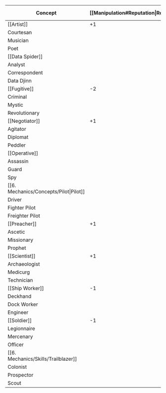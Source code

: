 | Concept                         | [[Manipulation#Reputation\|Rep]] | Key Attr     | Dexterity | Infiltration | Ranged | Force | Melee | Manipulate | Observe | Survival | Pilot | Command | Culture | Mystic | Data Djinn | Medicurgy | Science | Tech | 
| ------------------------------- | -------------------------------- | ------------ | --------- | ------------ | ------ | ----- | ----- | ---------- | ------- | -------- | ----- | ------- | ------- | ------ | ---------- | --------- | ------- | ---- |
| [[Artist]]                      | +1                               | [[Empathy]]  |           |              |        |       |       |            |         |          |       |         |         |        |            |           |         |      |
| Courtesan                       |                                  |              | X         |              |        |       |       | X          | X       |          |       |         | X       |        |            |           |         |      |
| Musician                        |                                  |              |           | X            |        |       |       | X          | X       |          |       |         | X       |        |            |           |         |      |
| Poet                            |                                  |              | X         | X            |        |       |       | X          |         |          |       |         | X       |        |            |           |         |      |
| [[Data Spider]]                 |                                  | [[Wits]]     |           |              |        |       |       |            |         |          |       |         |         |        |            |           |         |      |
| Analyst                         |                                  |              |           |              |        |       |       | X          |         |          |       |         | X       |        |            | X         | X       |      |
| Correspondent                   |                                  |              |           | X            |        |       |       | X          | X       |          |       |         | X       |        |            |           |         |      |
| Data Djinn                      |                                  |              |           |              |        |       |       | X          | X       |          |       |         |         |        | X          |           | X       |      |
| [[Fugitive]]                    | -2                               | [[Empathy]]  |           |              |        |       |       |            |         |          |       |         |         |        |            |           |         |      |
| Criminal                        |                                  |              | X         | X            |        | X     | X     |            |         |          |       |         |         |        |            |           |         |      |
| Mystic                          |                                  |              | X         | X            |        |       |       | X          |         |          |       |         |         | X      |            |           |         |      |
| Revolutionary                   |                                  |              | X         |              | X      |       |       |            | X       | X        |       |         |         |        |            |           |         |      |
| [[Negotiator]]                  | +1                               | [[Empathy]]  |           |              |        |       |       |            |         |          |       |         |         |        |            |           |         |      |
| Agitator                        |                                  |              |           |              |        | X     |       | X          |         |          |       |         | X       |        | X          |           |         |      |
| Diplomat                        |                                  |              |           |              |        |       | X     | X          |         |          |       | X       | X       |        |            |           |         |      |
| Peddler                         |                                  |              |           |              |        |       |       | X          | X       |          | X     |         | X       |        |            |           |         |      |
| [[Operative]]                   |                                  | [[Agility]]  |           |              |        |       |       |            |         |          |       |         |         |        |            |           |         |      |
| Assassin                        |                                  |              | X         | X            | X      |       | X     |            |         |          |       |         |         |        |            |           |         |      |
| Guard                           |                                  |              |           |              | X      | X     | X     |            | X       |          |       |         |         |        |            |           |         |      |
| Spy                             |                                  |              |           | X            | X      |       |       | X          |         |          |       |         |         |        | X          |           |         |      |
| [[6. Mechanics/Concepts/Pilot\|Pilot]] |                                  | [[Agility]]  |           |              |        |       |       |            |         |          |       |         |         |        |            |           |         |      |
| Driver                          |                                  |              |           |              | X      | X     |       |            |         | X        | X     |         |         |        |            |           |         |      |
| Fighter Pilot                   |                                  |              |           |              |        | X     |       |            |         |          | X     |         |         |        | X          |           |         | X    |
| Freighter Pilot                 |                                  |              |           |              |        | X     |       |            |         |          | X     |         |         |        | X          |           |         | X    |
| [[Preacher]]                    | +1                               | [[Empathy]]  |           |              |        |       |       |            |         |          |       |         |         |        |            |           |         |      |
| Ascetic                         |                                  |              | X         |              |        | X     |       |            |         |          |       |         | X       |        |            |           | X       |      |
| Missionary                      |                                  |              | X         |              |        |       |       | X          |         | X        |       |         | X       |        |            |           |         |      |
| Prophet                         |                                  |              |           |              |        | X     |       | X          | X       |          |       |         | X       |        |            |           |         |      |
| [[Scientist]]                   | +1                               | [[Wits]]     |           |              |        |       |       |            |         |          |       |         |         |        |            |           |         |      |
| Archaeologist                   |                                  |              |           |              |        |       |       |            | X       | X        |       |         | X       |        |            |           | X       |      |
| Medicurg                        |                                  |              |           |              |        |       |       | X          | X       |          |       |         |         |        |            | X         | X       |      |
| Technician                      |                                  |              |           |              |        | X     |       |            | X       |          |       |         |         |        |            |           | X       | X    |
| [[Ship Worker]]                 | -1                               | [[Strength]] |           |              |        |       |       |            |         |          |       |         |         |        |            |           |         |      |
| Deckhand                        |                                  |              | X         |              |        | X     |       | X          |         |          |       |         | X       |        |            |           |         |      |
| Dock Worker                     |                                  |              | X         |              |        | X     | X     |            |         |          |       |         |         |        |            |           |         | X    |
| Engineer                        |                                  |              |           |              |        | X     |       |            | X       |          |       |         |         |        | X          |           |         | X    |
| [[Soldier]]                     | -1                               | [[Agility]]  |           |              |        |       |       |            |         |          |       |         |         |        |            |           |         |      |
| Legionnaire                     |                                  |              |           |              | X      | X     | X     |            |         | X        |       |         |         |        |            |           |         |      |
| Mercenary                       |                                  |              | X         |              | X      |       | X     |            | X       |          |       |         |         |        |            |           |         |      |
| Officer                         |                                  |              |           |              | X      |       | X     |            |         |          |       | X       | X       |        |            |           |         |      |
| [[6. Mechanics/Skills/Trailblazer]]                 |                                  | [[Wits]]     |           |              |        |       |       |            |         |          |       |         |         |        |            |           |         |      |
| Colonist                        |                                  |              | X         |              | X      | X     |       |            |         | X        |       |         |         |        |            |           |         |      |
| Prospector                      |                                  |              |           |              |        |       |       |            |         | X        | X     |         |         |        |            |           | X       | X    |
| Scout                           |                                  |              |           | X            | X      |       |       |            | X       | X        |       |         |         |        |            |           |         |      |

